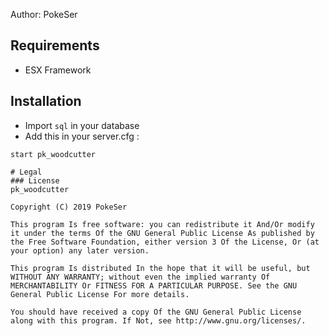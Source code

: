Author: PokeSer

## Requirements
 - ESX Framework

## Installation
- Import `sql` in your database
- Add this in your server.cfg :

```
start pk_woodcutter

# Legal
### License
pk_woodcutter

Copyright (C) 2019 PokeSer

This program Is free software: you can redistribute it And/Or modify it under the terms Of the GNU General Public License As published by the Free Software Foundation, either version 3 Of the License, Or (at your option) any later version.

This program Is distributed In the hope that it will be useful, but WITHOUT ANY WARRANTY; without even the implied warranty Of MERCHANTABILITY Or FITNESS FOR A PARTICULAR PURPOSE. See the GNU General Public License For more details.

You should have received a copy Of the GNU General Public License along with this program. If Not, see http://www.gnu.org/licenses/.
